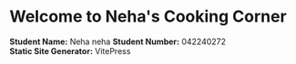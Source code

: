# Welcome to Neha's Cooking Corner

**Student Name:** Neha neha
**Student Number:** 042240272  
**Static Site Generator:** VitePress  
